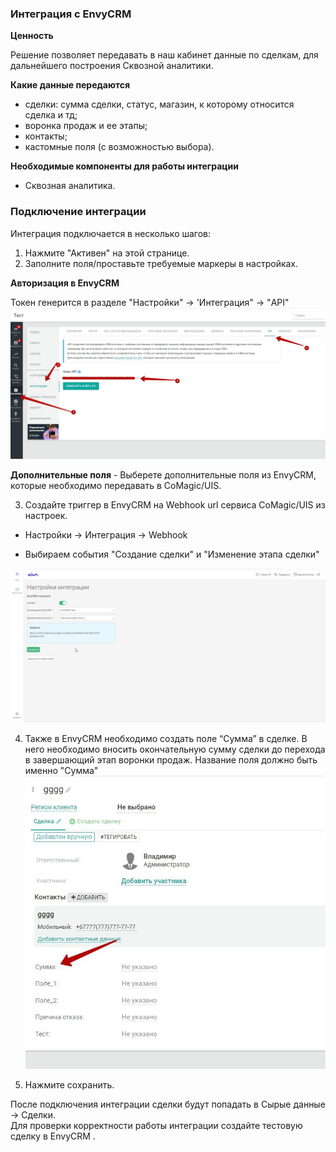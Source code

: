### Интеграция с EnvyCRM

**Ценность**  

Решение позволяет передавать в наш кабинет данные по сделкам, для дальнейшего построения Сквозной аналитики.

**Какие данные передаются**

- сделки: сумма сделки, статус, магазин, к которому относится сделка и тд; 
- воронка продаж и ее этапы;
- контакты;
- кастомные поля (с возможностью выбора).  

**Необходимые компоненты для работы интеграции**  
- Сквозная аналитика.

### Подключение интеграции 

Интеграция подключается в несколько шагов:

1. Нажмите "Активен" на этой странице.
2. Заполните поля/проставьте требуемые маркеры в настройках.  

**Авторизация в EnvyCRM**

Токен генерится в разделе  "Настройки" →  'Интеграция" →  "API"
![image](envycrm.jpg)

**Дополнительные поля** - Выберете дополнительные поля из EnvyCRM, которые необходимо передавать в CoMagic/UIS.


3. Создайте триггер в EnvyCRM на Webhook url сервиса CoMagic/UIS из настроек.   

- Настройки -> Интеграция -> Webhook

- Выбираем события "Создание сделки" и "Изменение этапа сделки"

![image](envy_webhook.gif)

4. Также в EnvyCRM необходимо создать поле “Сумма” в сделке.
В него необходимо вносить окончательную сумму сделки до перехода в завершающий этап воронки продаж. Название поля должно быть именно "Сумма"
![image](envy.jpg)

5. Нажмите сохранить.

После подключения интеграции сделки будут попадать в  Сырые данные -> Сделки.  
Для проверки корректности работы интеграции создайте тестовую сделку в EnvyCRM .


